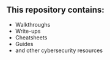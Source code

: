 ## This repository contains:

- Walkthroughs
- Write-ups
- Cheatsheets
- Guides
- and other cybersecurity resources
